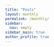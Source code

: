 ```yaml
---
title: "Posts"
layout: monthly
permalink: /monthly/
sidebar:
  nav: empty
sidebar_main: true
author_profile: true
---
```

